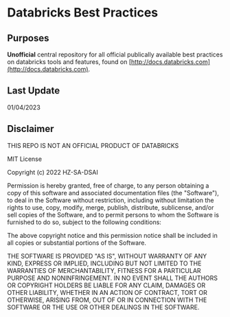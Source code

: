 # Databricks Best Practices

## Purposes

**Unofficial** central repository for all official publically available best practices on databricks tools and features, found on [http://docs.databricks.com](http://docs.databricks.com). 

## Last Update

01/04/2023

## Disclaimer

THIS REPO IS NOT AN OFFICIAL PRODUCT OF DATABRICKS

MIT License

Copyright (c) 2022 HZ-SA-DSAI

Permission is hereby granted, free of charge, to any person obtaining a copy
of this software and associated documentation files (the "Software"), to deal
in the Software without restriction, including without limitation the rights
to use, copy, modify, merge, publish, distribute, sublicense, and/or sell
copies of the Software, and to permit persons to whom the Software is
furnished to do so, subject to the following conditions:

The above copyright notice and this permission notice shall be included in all
copies or substantial portions of the Software.

THE SOFTWARE IS PROVIDED "AS IS", WITHOUT WARRANTY OF ANY KIND, EXPRESS OR
IMPLIED, INCLUDING BUT NOT LIMITED TO THE WARRANTIES OF MERCHANTABILITY,
FITNESS FOR A PARTICULAR PURPOSE AND NONINFRINGEMENT. IN NO EVENT SHALL THE
AUTHORS OR COPYRIGHT HOLDERS BE LIABLE FOR ANY CLAIM, DAMAGES OR OTHER
LIABILITY, WHETHER IN AN ACTION OF CONTRACT, TORT OR OTHERWISE, ARISING FROM,
OUT OF OR IN CONNECTION WITH THE SOFTWARE OR THE USE OR OTHER DEALINGS IN THE
SOFTWARE.
